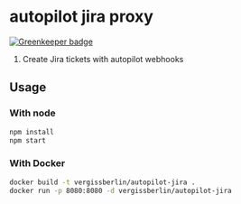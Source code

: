 # autopilot jira proxy

[![Greenkeeper badge](https://badges.greenkeeper.io/vergissberlin/autopilot-jira-proxy.svg)](https://greenkeeper.io/)

1. Create Jira tickets with autopilot webhooks

## Usage

### With node

```bash
npm install
npm start
```

### With Docker

```bash
docker build -t vergissberlin/autopilot-jira .
docker run -p 8080:8080 -d vergissberlin/autopilot-jira
```
